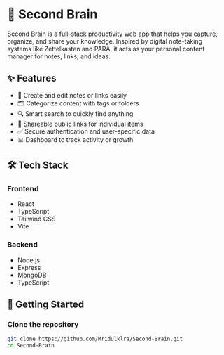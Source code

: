 # 🧠 Second Brain

Second Brain is a full-stack productivity web app that helps you capture, organize, and share your knowledge. Inspired by digital note-taking systems like Zettelkasten and PARA, it acts as your personal content manager for notes, links, and ideas.

## ✨ Features

- 📝 Create and edit notes or links easily
- 🗂️ Categorize content with tags or folders
- 🔍 Smart search to quickly find anything
- 🔗 Shareable public links for individual items
- ✅ Secure authentication and user-specific data
- 📊 Dashboard to track activity or growth

## 🛠️ Tech Stack

### Frontend
- React
- TypeScript
- Tailwind CSS
- Vite

### Backend
- Node.js
- Express
- MongoDB
- TypeScript

## 🚀 Getting Started

### Clone the repository
```bash
git clone https://github.com/Mridulklra/Second-Brain.git
cd Second-Brain
